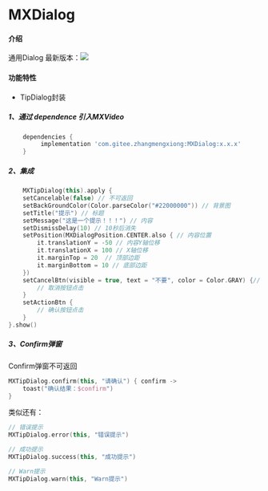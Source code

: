 # MXDialog

#### 介绍
通用Dialog
最新版本：[![](https://jitpack.io/v/com.gitee.zhangmengxiong/MXDialog.svg)](https://jitpack.io/#com.gitee.zhangmengxiong/MXDialog)


#### 功能特性
- TipDialog封装

##### 1、通过 dependence 引入MXVideo
```groovy
    dependencies {
         implementation 'com.gitee.zhangmengxiong:MXDialog:x.x.x'
    }
```

##### 2、集成
```kotlin
    MXTipDialog(this).apply {
    setCancelable(false) // 不可返回
    setBackGroundColor(Color.parseColor("#22000000")) // 背景图
    setTitle("提示") // 标题
    setMessage("这是一个提示！！！") // 内容 
    setDismissDelay(10) // 10秒后消失
    setPosition(MXDialogPosition.CENTER.also { // 内容位置
        it.translationY = -50 // 内容Y轴位移
        it.translationX = 100 // X轴位移
        it.marginTop = 20  // 顶部边距
        it.marginBottom = 10 // 底部边距
    })
    setCancelBtn(visible = true, text = "不要", color = Color.GRAY) {// 取消按钮样式
        // 取消按钮点击
    }
    setActionBtn {
        // 确认按钮点击
    }
}.show()
```

##### 3、Confirm弹窗
Confirm弹窗不可返回
```kotlin
MXTipDialog.confirm(this, "请确认") { confirm ->
    toast("确认结果：$confirm")
}
``` 
类似还有：
```kotlin
// 错误提示
MXTipDialog.error(this, "错误提示")
``` 
```kotlin
// 成功提示
MXTipDialog.success(this, "成功提示")
``` 

```kotlin
// Warn提示
MXTipDialog.warn(this, "Warn提示")
``` 

